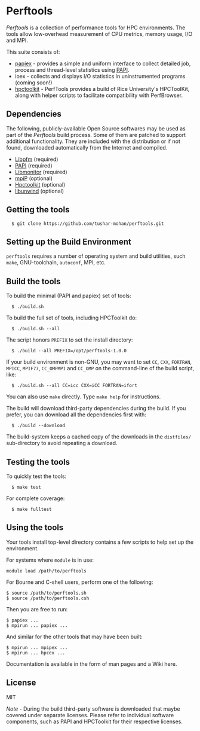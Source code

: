 Perftools
=========
*Perftools* is a collection of performance tools for HPC environments.
The tools allow low-overhead measurement of CPU metrics, memory usage,
I/O and MPI. 

This suite consists of:

* [papiex](papiex/README.md) - provides a simple and uniform interface to collect 
detailed job, process and thread-level statistics using [PAPI](http://icl.cs.utk.edu//papi). 
* ioex - collects and displays I/O statistics in uninstrumented programs (coming soon!)
* [hpctoolkit](http://hpctoolkit.org/) - PerfTools provides a build of Rice University's
HPCToolKit, along with helper scripts to facilitate compatibility with PerfBrowser.


Dependencies
------------
The following, publicly-available Open Source softwares may be used as
part of the *Perftools* build process. Some of them are patched to support 
additional functionality. They are included with the distribution or if not
found, downloaded automatically from the Internet and compiled.

* [Libpfm](http://perfmon2.sourceforge.net/manv4/libpfm.html) (required)
* [PAPI](http://icl.cs.utk.edu/papi/) (required)
* [Libmonitor](https://code.google.com/p/libmonitor/) (required)
* [mpiP](http://mpip.sourceforge.net/) (optional)
* [Hpctoolkit](http://hpctoolkit.org/) (optional)
* [libunwind](http://www.nongnu.org/libunwind/) (optional)

Getting the tools
-----------------

      $ git clone https://github.com/tushar-mohan/perftools.git

Setting up the Build Environment
--------------------------------
`perftools` requires a number of operating system and build
utilities, such `make`, GNU-toolchain, `autoconf`, MPI, etc.


Build the tools
---------------

  To build the minimal (PAPI and papiex) set of tools:
     
      $ ./build.sh

  To build the full set of tools, including HPCToolkit do:

      $ ./build.sh --all

The script honors `PREFIX` to set the install directory:

      $ ./build --all PREFIX=/opt/perftools-1.0.0

If your build environment is non-GNU, you may want to set
`CC`, `CXX`, `FORTRAN`, `MPICC`, `MPIF77`, `CC_OMPMPI` and `CC_OMP` 
on the command-line of the build script, like:

      $ ./build.sh --all CC=icc CXX=iCC FORTRAN=ifort

You can also use `make` directly. Type `make help` for instructions.

The build will download third-party dependencies during the build.
If you prefer, you can download all the dependencies first with:

      $ ./build --download

The build-system keeps a cached copy of the downloads in the
`distfiles/` sub-directory to avoid repeating a download.


Testing the tools
----------------

To quickly test the tools:

      $ make test

For complete coverage:

      $ make fulltest


Using the tools
---------------

Your tools install top-level directory contains a few scripts to help set up the environment.

For systems where `module` is in use:

    module load /path/to/perftools

For Bourne and C-shell users, perform one of the following:

    $ source /path/to/perftools.sh
    $ source /path/to/perftools.csh

Then you are free to run:

    $ papiex ...
    $ mpirun ... papiex ...

And similar for the other tools that may have been built:

    $ mpirun ... mpipex ...
    $ mpirun ... hpcex ...

Documentation is available in the form of man pages and a Wiki here.


License
-------
MIT

*Note* - During the build third-party software is downloaded that maybe
covered under separate licenses. Please refer to individual software
components, such as PAPI and HPCToolkit for their respective licenses.
